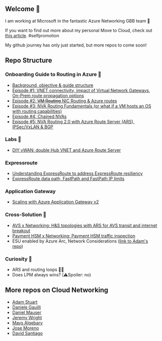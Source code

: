 ## Welcome 👋

<!--
**cynthiatreger/cynthiatreger** is a ✨ _special_ ✨ repository because its `README.md` (this file) appears on your GitHub profile.

Here are some ideas to get you started:

- 🔭 I’m currently working on ...
- 🌱 I’m currently learning ...
- 👯 I’m looking to collaborate on ...
- 🤔 I’m looking for help with ...
- 💬 Ask me about ...
- 📫 How to reach me: ...
- 😄 Pronouns: ...
- ⚡ Fun fact: ...
-->

I am working at Microsoft in the fantastic Azure Networking GBB team :star_struck:

If you want to find out more about my personal Move to Cloud, check out [this article](https://www.linkedin.com/pulse/think-azure-just-another-customer-branch-from-service-cynthia-treger/). #selfpromotion

My github journey has only just started, but more repos to come soon!

## Repo Structure
### Onboarding Guide to Routing in Azure :open_book:
- [Background, objective & guide structure](https://github.com/cynthiatreger/az-routing-guide-intro)
- [Episode #1: VNET connectivity, impact of Virtual Network Gateways, On-Prem route propagation options](https://github.com/cynthiatreger/az-routing-guide-part1-vnet-peering-and-virtual-network-gateways)
- [Episode #2: ~~VM Routing~~ NIC Routing & Azure routes](https://github.com/cynthiatreger/az-routing-guide-ep2-nic-routing)
- [Episode #3: NVA Routing Fundamentals (or what if a VM hosts an OS with routing capabilities)](https://github.com/cynthiatreger/az-routing-guide-ep3-nva-routing-fundamentals)
- [Episode #4: Chained NVAs](https://github.com/cynthiatreger/az-routing-guide-ep4-chained-nvas)
- [Episode #5: NVA Routing 2.0 with Azure Route Server (ARS), IPSec/VxLAN & BGP](https://github.com/cynthiatreger/az-routing-guide-ep5-nva-routing-2-0)

### Labs :microscope:
- [DIY vWAN: double Hub VNET and Azure Route Server](https://github.com/cynthiatreger/double-hub-vnet-and-ars)

### Expressroute
- [Understanding ExpressRoute to address ExpressRoute resiliency](https://github.com/cynthiatreger/er-resiliency)
- [ExpressRoute data path, FastPath and FastPath IP limits](https://github.com/cynthiatreger/er-fastpath)
  
### Application Gateway
- [Scaling with Azure Application Gateway v2](https://github.com/cynthiatreger/scaling-app-gw-v2)

### Cross-Solution :handshake:
- [AVS x Networking: H&S topologies with ARS for AVS transit and internet breakout](https://github.com/cynthiatreger/hs-and-ars-for-avs-and-internet-connectivity)
- [Payment HSM x Networking: Payment HSM traffic inspection](https://github.com/cynthiatreger/securing-phsm-access)
- ESU enabled by Azure Arc, Network Considerations ([link to Adam's repo](https://github.com/adstuart/azure-arc-esu))

### Curiosity :exploding_head:
- ARS and routing loops :face_with_spiral_eyes:
- Does LPM always wins? (:warning:Spoiler: no)

## More repos on Cloud Networking

- [Adam Stuart](https://github.com/adstuart)
- [Daniele Gauilli](https://github.com/danieleg82)
- [Daniel Mauser](https://github.com/dmauser)
- [Jeremy Wright](https://github.com/jwrightazure)
- [Mays Algebary](https://github.com/malgebary)
- [Jose Moreno](https://github.com/erjosito)
- [David Santiago](https://github.com/dawlysd)
